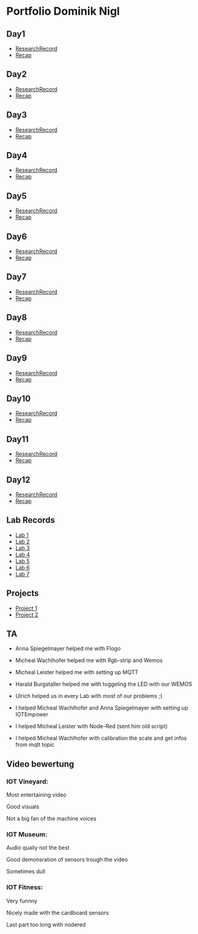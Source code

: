 # Portfolio Dominik Nigl
## Day1
+ [ResearchRecord](https://github.com/pasci199601815/IoTMadlmayrNigl/tree/master/Nigl/ResearchReports/Lecture01)
+ [Recap](https://github.com/pasci199601815/IoTMadlmayrNigl/tree/master/Nigl/Recaps/Lecture01)
## Day2
+ [ResearchRecord](https://github.com/pasci199601815/IoTMadlmayrNigl/tree/master/Nigl/ResearchReports/Lecture02)
+ [Recap](https://github.com/pasci199601815/IoTMadlmayrNigl/tree/master/Nigl/Recaps/Lecture02)
## Day3
+ [ResearchRecord](https://github.com/pasci199601815/IoTMadlmayrNigl/tree/master/Nigl/ResearchReports/Lecture03)
+ [Recap](https://github.com/pasci199601815/IoTMadlmayrNigl/tree/master/Nigl/Recaps/Lecture03)
## Day4
+ [ResearchRecord](https://github.com/pasci199601815/IoTMadlmayrNigl/tree/master/Nigl/ResearchReports/Lecture04)
+ [Recap](https://github.com/pasci199601815/IoTMadlmayrNigl/tree/master/Nigl/Recaps/Lecture04)
## Day5
+ [ResearchRecord](https://github.com/pasci199601815/IoTMadlmayrNigl/tree/master/Nigl/ResearchReports/Lecture05)
+ [Recap](https://github.com/pasci199601815/IoTMadlmayrNigl/tree/master/Nigl/Recaps/Lecture05)
## Day6
+ [ResearchRecord](https://github.com/pasci199601815/IoTMadlmayrNigl/tree/master/Nigl/ResearchReports/Lecture06)
+ [Recap](https://github.com/pasci199601815/IoTMadlmayrNigl/tree/master/Nigl/Recaps/Lecture06)
## Day7
+ [ResearchRecord](https://github.com/pasci199601815/IoTMadlmayrNigl/tree/master/Nigl/ResearchReports/Lecture07)
+ [Recap](https://github.com/pasci199601815/IoTMadlmayrNigl/tree/master/Nigl/Recaps/Lecture07)
## Day8
+ [ResearchRecord](https://github.com/pasci199601815/IoTMadlmayrNigl/tree/master/Nigl/ResearchReports/Lecture08)
+ [Recap](https://github.com/pasci199601815/IoTMadlmayrNigl/tree/master/Nigl/Recaps/Lecture08)
## Day9
+ [ResearchRecord](https://github.com/pasci199601815/IoTMadlmayrNigl/tree/master/Nigl/ResearchReports/Lecture09)
+ [Recap](https://github.com/pasci199601815/IoTMadlmayrNigl/tree/master/Nigl/Recaps/Lecture09)
## Day10
+ [ResearchRecord](https://github.com/pasci199601815/IoTMadlmayrNigl/tree/master/Nigl/ResearchReports/Lecture10)
+ [Recap](https://github.com/pasci199601815/IoTMadlmayrNigl/tree/master/Nigl/Recaps/Lecture10)
## Day11
+ [ResearchRecord](https://github.com/pasci199601815/IoTMadlmayrNigl/tree/master/Nigl/ResearchReports/Lecture11)
+ [Recap](https://github.com/pasci199601815/IoTMadlmayrNigl/tree/master/Nigl/Recaps/Lecture11)
## Day12
+ [ResearchRecord](https://github.com/pasci199601815/IoTMadlmayrNigl/tree/master/Nigl/ResearchReports/Lecture12)
+ [Recap](https://github.com/pasci199601815/IoTMadlmayrNigl/tree/master/Nigl/Recaps/Lecture12)

## Lab Records
+ [Lab 1](https://github.com/pasci199601815/IoTMadlmayrNigl/tree/master/Lab-Exercises/Lab01)
+ [Lab 2](https://github.com/pasci199601815/IoTMadlmayrNigl/tree/master/Lab-Exercises/Lab02)
+ [Lab 3](https://github.com/pasci199601815/IoTMadlmayrNigl/tree/master/Lab-Exercises/Lab03)
+ [Lab 4](https://github.com/pasci199601815/IoTMadlmayrNigl/tree/master/Lab-Exercises/Lab04)
+ [Lab 5](https://github.com/pasci199601815/IoTMadlmayrNigl/tree/master/Lab-Exercises/Lab05)
+ [Lab 6](https://github.com/pasci199601815/IoTMadlmayrNigl/tree/master/Lab-Exercises/Lab06)
+ [Lab 7](https://github.com/pasci199601815/IoTMadlmayrNigl/tree/master/Lab-Exercises/Lab07)

## Projects
+ [Project 1](https://github.com/pasci199601815/IoTMadlmayrNigl/tree/master/Project1)
+ [Project 2](https://drive.google.com/file/d/1mhy01Uc7yZ5n6DLwcsP5O0r23wMvCdMc/view?usp=drivesdk)
## TA
+ Anna Spiegelmayer helped me with Flogo
+ Micheal Wachlhofer helped me with Rgb-strip and Wemos
+ Micheal Leister helped me with setting up MQTT
+ Harald Burgstaller helped me with toggeling the LED with our WEMOS
+ Ulrich helped us in every Lab with most of our problems ;)



+ I helped Micheal Wachlhofer and Anna Spiegelmayer with setting up IOTEmpower
+ I helped Micheal Leister with Node-Red (sent him old script)
+ I helped Micheal Wachlhofer with calibration the scale and get infos from mqtt topic 

## Video bewertung
### IOT Vineyard:
Most entertaining video

Good visuals

Not a big fan of the machine voices
### IOT Museum:
Audio qualiy not the best

Good demonsration of sensors trough the video

Sometimes dull
### IOT Fitness:
Very funnny

Nicely made with the cardboard sensors

Last part too long with nodered
